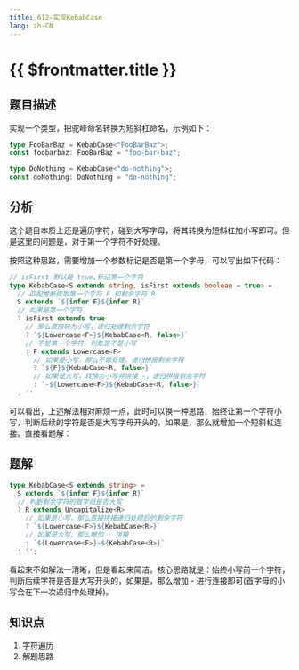 ```yaml
---
title: 612-实现KebabCase
lang: zh-CN
---
```


# {{ $frontmatter.title }}

## 题目描述

实现一个类型，把驼峰命名转换为短斜杠命名，示例如下：

```ts
type FooBarBaz = KebabCase<"FooBarBaz">;
const foobarbaz: FooBarBaz = "foo-bar-baz";

type DoNothing = KebabCase<"do-nothing">;
const doNothing: DoNothing = "do-nothing";
```

## 分析

这个题目本质上还是遍历字符，碰到大写字母，将其转换为短斜杠加小写即可。但是这里的问题是，对于第一个字符不好处理。

按照这种思路，需要增加一个参数标记是否是第一个字母，可以写出如下代码：

```ts
// isFirst 默认是 true,标记第一个字符
type KebabCase<S extends string, isFirst extends boolean = true> =
  // 匹配推断提取第一个字符 F 和剩余字符 R
  S extends `${infer F}${infer R}`
  // 如果是第一个字符
  ? isFirst extends true
    // 那么直接转为小写，递归处理剩余字符
    ? `${Lowercase<F>}${KebabCase<R, false>}`
    // 不是第一个字符，判断是不是小写
    : F extends Lowercase<F>
      // 如果是小写，那么不做处理，递归拼接剩余字符
      ? `${F}${KebabCase<R, false>}`
      // 如果是大写，转换为小写并拼接 -，递归拼接剩余字符
      : `-${Lowercase<F>}${KebabCase<R, false>}`
  : ''
```

可以看出，上述解法相对麻烦一点，此时可以换一种思路，始终让第一个字符小写，判断后续的字符是否是大写字母开头的，如果是，那么就增加一个短斜杠连接。直接看题解：

## 题解

```ts
type KebabCase<S extends string> =
  S extends `${infer F}${infer R}`
  // 判断剩余字符的首字母是否大写
  ? R extends Uncapitalize<R>
    // 如果是小写，那么直接拼接递归处理后的剩余字符
    ? `${Lowercase<F>}${KebabCase<R>}`
    // 如果是大写，那么增加 - 拼接
    : `${Lowercase<F>}-${KebabCase<R>}`
  : '';
```

看起来不如解法一清晰，但是看起来简洁。核心思路就是：始终小写前一个字符，判断后续字符是否是大写开头的，如果是，那么增加 - 进行连接即可(首字母的小写会在下一次递归中处理掉)。

## 知识点

1. 字符遍历
2. 解题思路
